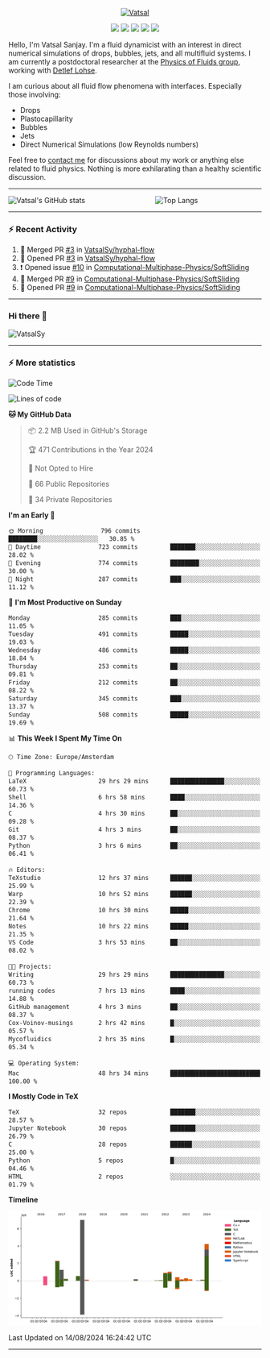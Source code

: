 <center>

[<img alt="Vatsal" width="200px" src="https://www.dropbox.com/s/dxyybgtblo8er6h/Logo_Vatsal_Vector.png?raw=1">](https://www.vatsalsanjay.com)

[<img src="https://img.shields.io/badge/googlescholar-4285F4?&style=for-the-badge&logo=googlescholar&logoColor=white">](https://scholar.google.com/citations?hl=en&user=67aQviYAAAAJ)
[<img src="https://img.shields.io/static/v1.svg?&style=for-the-badge&logo=ResearchGate&label=&message=ResearchGate&logoColor=white&color=green">](https://www.researchgate.net/profile/Vatsal-Sanjay-2)
[<img src="https://img.shields.io/badge/twitter-1DA1F2?&style=for-the-badge&logo=twitter&logoColor=white">](https://twitter.com/VatsalSanjay)
[<img src="https://img.shields.io/badge/linkedin-0A66C2?&style=for-the-badge&logo=linkedin">](https://www.linkedin.com/in/vatsalsanjay/)
[<img src="https://img.shields.io/badge/orcid-A6CE39?&style=for-the-badge&logo=orcid&logoColor=white">](https://orcid.org/0000-0002-4293-6099)

</center>

Hello, I'm Vatsal Sanjay. I'm a fluid dynamicist with an interest in direct numerical simulations of drops, bubbles, jets, and all multifluid systems. I am currently a postdoctoral researcher at the [Physics of Fluids group](https://pof.tnw.utwente.nl), working with [Detlef Lohse](https://en.wikipedia.org/wiki/Detlef_Lohse). 

I am curious about all fluid flow phenomena with interfaces. Especially those involving:

- Drops
- Plastocapillarity
- Bubbles
- Jets
- Direct Numerical Simulations (low Reynolds numbers)

Feel free to [contact me](mailto:contact@vatsalsanjay.com) for discussions about my work or anything else related to fluid physics. Nothing is more exhilarating than a healthy scientific discussion.

<!-- ![Vatsal's GitHub stats](https://github-readme-stats-xi-wine-74.vercel.app/api?username=VatsalSy&show_icons=true&theme=vision-friendly-dark)

![Top Langs](https://github-readme-stats-xi-wine-74.vercel.app/api/top-langs/?username=VatsalSy&layout=compact&theme=vision-friendly-dark) -->

---
<div style="display: flex; justify-content: space-between;">
    <img src="https://github-readme-stats-xi-wine-74.vercel.app/api?username=VatsalSy&show_icons=true&theme=vision-friendly-dark" alt="Vatsal's GitHub stats" style="width: 55%;">
    <img src="https://github-readme-stats-xi-wine-74.vercel.app/api/top-langs/?username=VatsalSy&layout=compact&theme=vision-friendly-dark" alt="Top Langs" style="width: 42%;">
</div>

---

### :zap: Recent Activity

<!--START_SECTION:activity-->
1. 🎉 Merged PR [#3](https://github.com/VatsalSy/hyphal-flow/pull/3) in [VatsalSy/hyphal-flow](https://github.com/VatsalSy/hyphal-flow)
2. 💪 Opened PR [#3](https://github.com/VatsalSy/hyphal-flow/pull/3) in [VatsalSy/hyphal-flow](https://github.com/VatsalSy/hyphal-flow)
3. ❗ Opened issue [#10](https://github.com/Computational-Multiphase-Physics/SoftSliding/issues/10) in [Computational-Multiphase-Physics/SoftSliding](https://github.com/Computational-Multiphase-Physics/SoftSliding)
4. 🎉 Merged PR [#9](https://github.com/Computational-Multiphase-Physics/SoftSliding/pull/9) in [Computational-Multiphase-Physics/SoftSliding](https://github.com/Computational-Multiphase-Physics/SoftSliding)
5. 💪 Opened PR [#9](https://github.com/Computational-Multiphase-Physics/SoftSliding/pull/9) in [Computational-Multiphase-Physics/SoftSliding](https://github.com/Computational-Multiphase-Physics/SoftSliding)
<!--END_SECTION:activity-->
---

### Hi there 👋
<p align="left"> <img src="https://komarev.com/ghpvc/?username=VatsalSy&label=Profile%20views&color=orange&style=for-the-badge" alt="VatsalSy" /> </p>

---
### :zap: More statistics

<!--START_SECTION:waka-->
![Code Time](http://img.shields.io/badge/Code%20Time-140%20hrs%2042%20mins-blue)

![Lines of code](https://img.shields.io/badge/From%20Hello%20World%20I%27ve%20Written-19.5%20million%20lines%20of%20code-blue)

**🐱 My GitHub Data** 

> 📦 2.2 MB Used in GitHub's Storage 
 > 
> 🏆 471 Contributions in the Year 2024
 > 
> 🚫 Not Opted to Hire
 > 
> 📜 66 Public Repositories 
 > 
> 🔑 34 Private Repositories 
 > 
**I'm an Early 🐤** 

```text
🌞 Morning                796 commits         ████████░░░░░░░░░░░░░░░░░   30.85 % 
🌆 Daytime                723 commits         ███████░░░░░░░░░░░░░░░░░░   28.02 % 
🌃 Evening                774 commits         ████████░░░░░░░░░░░░░░░░░   30.00 % 
🌙 Night                  287 commits         ███░░░░░░░░░░░░░░░░░░░░░░   11.12 % 
```
📅 **I'm Most Productive on Sunday** 

```text
Monday                   285 commits         ███░░░░░░░░░░░░░░░░░░░░░░   11.05 % 
Tuesday                  491 commits         █████░░░░░░░░░░░░░░░░░░░░   19.03 % 
Wednesday                486 commits         █████░░░░░░░░░░░░░░░░░░░░   18.84 % 
Thursday                 253 commits         ██░░░░░░░░░░░░░░░░░░░░░░░   09.81 % 
Friday                   212 commits         ██░░░░░░░░░░░░░░░░░░░░░░░   08.22 % 
Saturday                 345 commits         ███░░░░░░░░░░░░░░░░░░░░░░   13.37 % 
Sunday                   508 commits         █████░░░░░░░░░░░░░░░░░░░░   19.69 % 
```


📊 **This Week I Spent My Time On** 

```text
🕑︎ Time Zone: Europe/Amsterdam

💬 Programming Languages: 
LaTeX                    29 hrs 29 mins      ███████████████░░░░░░░░░░   60.73 % 
Shell                    6 hrs 58 mins       ████░░░░░░░░░░░░░░░░░░░░░   14.36 % 
C                        4 hrs 30 mins       ██░░░░░░░░░░░░░░░░░░░░░░░   09.28 % 
Git                      4 hrs 3 mins        ██░░░░░░░░░░░░░░░░░░░░░░░   08.37 % 
Python                   3 hrs 6 mins        ██░░░░░░░░░░░░░░░░░░░░░░░   06.41 % 

🔥 Editors: 
TeXstudio                12 hrs 37 mins      ██████░░░░░░░░░░░░░░░░░░░   25.99 % 
Warp                     10 hrs 52 mins      ██████░░░░░░░░░░░░░░░░░░░   22.39 % 
Chrome                   10 hrs 30 mins      █████░░░░░░░░░░░░░░░░░░░░   21.64 % 
Notes                    10 hrs 22 mins      █████░░░░░░░░░░░░░░░░░░░░   21.35 % 
VS Code                  3 hrs 53 mins       ██░░░░░░░░░░░░░░░░░░░░░░░   08.02 % 

🐱‍💻 Projects: 
Writing                  29 hrs 29 mins      ███████████████░░░░░░░░░░   60.73 % 
running codes            7 hrs 13 mins       ████░░░░░░░░░░░░░░░░░░░░░   14.88 % 
GitHub management        4 hrs 3 mins        ██░░░░░░░░░░░░░░░░░░░░░░░   08.37 % 
Cox-Voinov-musings       2 hrs 42 mins       █░░░░░░░░░░░░░░░░░░░░░░░░   05.57 % 
Mycofluidics             2 hrs 35 mins       █░░░░░░░░░░░░░░░░░░░░░░░░   05.34 % 

💻 Operating System: 
Mac                      48 hrs 34 mins      █████████████████████████   100.00 % 
```

**I Mostly Code in TeX** 

```text
TeX                      32 repos            ███████░░░░░░░░░░░░░░░░░░   28.57 % 
Jupyter Notebook         30 repos            ███████░░░░░░░░░░░░░░░░░░   26.79 % 
C                        28 repos            ██████░░░░░░░░░░░░░░░░░░░   25.00 % 
Python                   5 repos             █░░░░░░░░░░░░░░░░░░░░░░░░   04.46 % 
HTML                     2 repos             ░░░░░░░░░░░░░░░░░░░░░░░░░   01.79 % 
```



**Timeline**

![Lines of Code chart](https://raw.githubusercontent.com/VatsalSy/VatsalSy/main/assets/bar_graph.png)


 Last Updated on 14/08/2024 16:24:42 UTC
<!--END_SECTION:waka-->
---
